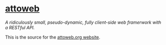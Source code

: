 # [attoweb](http://attoweb.org)
_A ridiculously small, pseudo-dynamic, fully client-side web framerwork with a RESTful API._

This is the source for the [attoweb.org website](http://attoweb.org).